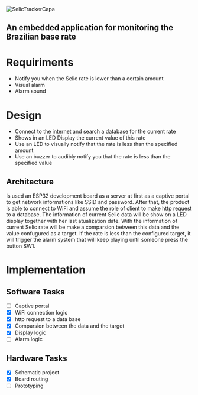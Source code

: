 ![SelicTrackerCapa](https://user-images.githubusercontent.com/64144293/194761774-0ff0c09b-7ab9-4f65-8882-813ff48bba8e.png)

## An embedded application for monitoring the Brazilian base rate

# Requiriments
* Notify you when the Selic rate is lower than a certain amount
* Visual alarm
* Alarm sound

# Design
* Connect to the internet and search a database for the current rate
* Shows in an LED Display the current value of this rate
* Use an LED to visually notify that the rate is less than the specified amount
* Use an buzzer to audibly notify you that the rate is less than the specified value

## Architecture
Is used an ESP32 development board as a server at first as a captive portal to get network informations like SSID and password. After that, the product is able to connect to WiFi and assume the role of client to make http request to a database. The information of current Selic data will be show on a LED display together with her last atualization date. With the information of current Selic rate will be make a comparsion between this data and the value confugured as a target. If the rate is less than the configured target, it will trigger the alarm system that will keep playing until someone press the button SW1.

# Implementation
## Software Tasks
- [ ] Captive portal
- [x] WiFi connection logic
- [x] http request to a data base
- [x] Comparsion between the data and the target
- [x] Display logic
- [ ] Alarm logic

## Hardware Tasks
- [x] Schematic project
- [x] Board routing
- [ ] Prototyping
